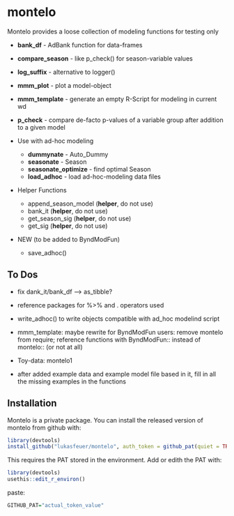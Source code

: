 
<!-- README.md is generated from README.Rmd. Please edit that file -->

# montelo

<!-- badges: start -->
<!-- badges: end -->

Montelo provides a loose collection of modeling functions for testing
only

-   **bank_df** - AdBank function for data-frames

-   **compare_season** - like p_check() for season-variable values

-   **log_suffix** - alternative to logger()

-   **mmm_plot** - plot a model-object

-   **mmm_template** - generate an empty R-Script for modeling in
    current wd

-   **p_check** - compare de-facto p-values of a variable group after
    addition to a given model

-   Use with ad-hoc modeling

    -   **dummynate** - Auto_Dummy
    -   **seasonate** - Season
    -   **seasonate_optimize** - find optimal Season
    -   **load_adhoc** - load ad-hoc-modeling data files

-   Helper Functions

    -   append_season_model (**helper**, do not use)
    -   bank_it (**helper**, do not use)
    -   get_season_sig (**helper**, do not use)
    -   get_sig (**helper**, do not use)

-   NEW (to be added to ByndModFun)

    -   save_adhoc()

## To Dos

-   fix dank_it/bank_df –> as_tibble?

-   reference packages for %>% and . operators used

-   write_adhoc() to write objects compatible with ad_hoc modelind
    script

-   mmm_template: maybe rewrite for ByndModFun users: remove montelo
    from require; reference functions with ByndModFun:: instead of
    montelo:: (or not at all)

-   Toy-data: montelo1

-   after added example data and example model file based in it, fill in
    all the missing examples in the functions

## Installation

Montelo is a private package. You can install the released version of
montelo from github with:

``` r
library(devtools)
install_github("lukasfeuer/montelo", auth_token = github_pat(quiet = TRUE) )
```

This requires the PAT stored in the environment. Add or edith the PAT
with:

``` r
library(devtools)
usethis::edit_r_environ()
```

paste:

``` r
GITHUB_PAT="actual_token_value"
```
